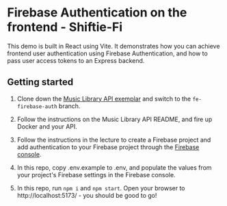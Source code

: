 # Firebase Authentication on the frontend - Shiftie-Fi

This demo is built in React using Vite. It demonstrates how you can achieve frontend user authentication using Firebase Authentication, and how to pass user access tokens to an Express backend.

## Getting started

1. Clone down the [Music Library API exemplar](https://github.com/CommandShiftHQ/be-music-library-cover-image-demo/tree/fe-firebase-auth) and switch to the `fe-firebase-auth` branch.

2. Follow the instructions on the Music Library API README, and fire up Docker and your API.

3. Follow the instructions in the lecture to create a Firebase project and add authentication to your Firebase project through the [Firebase console](https://console.firebase.google.com/).

4. In this repo, copy .env.example to .env, and populate the values from your project's Firebase settings in the Firebase console.

5. In this repo, run `npm i` and `npm start`. Open your browser to http://localhost:5173/ - you should be good to go!
